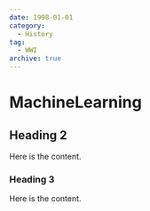 ```yaml
---
date: 1998-01-01
category:
  - History
tag:
  - WWI
archive: true
---
```


# MachineLearning

## Heading 2

Here is the content.

### Heading 3

Here is the content.
